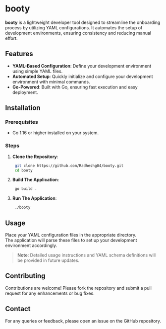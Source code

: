 # booty

**booty** is a lightweight developer tool designed to streamline the onboarding process by utilizing YAML configurations. It automates the setup of development environments, ensuring consistency and reducing manual effort.

## Features

- **YAML-Based Configuration**: Define your development environment using simple YAML files.
- **Automated Setup**: Quickly initialize and configure your development environment with minimal commands.
- **Go-Powered**: Built with Go, ensuring fast execution and easy deployment.

## Installation

### Prerequisites

- Go 1.16 or higher installed on your system.

### Steps

1. **Clone the Repository**:

   ```bash
    git clone https://github.com/Radheshg04/booty.git
    cd booty
   ```
2. **Build The Application**:

   ```bash
    go build .
   ```
3. **Run The Application**:

   ```bash
    ./booty
   ```
## Usage

Place your YAML configuration files in the appropriate directory.  
The application will parse these files to set up your development environment accordingly.

> **Note**: Detailed usage instructions and YAML schema definitions will be provided in future updates.

##  Contributing

Contributions are welcome!
Please fork the repository and submit a pull request for any enhancements or bug fixes.
##  Contact

For any queries or feedback, please open an issue on the GitHub repository.

